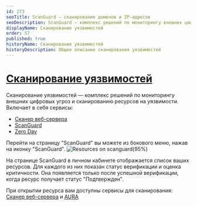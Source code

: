 ```yaml
---
id: 273
seoTitle: ScanGuard — сканирование доменов и IP-адресов
seoDescription: ScanGuard – комплекс решений по мониторингу внешних цифровых угроз и сканированию IP-адресов на наличие уязвимостей
displayName: Сканирование уязвимостей
order: 57
published: true
historyName: Сканирование уязвимостей
historyDescription: Общее описание сканирования уязвимостей
---
```


# [Сканирование уязвимостей](vulnerability-scanning)

Сканирование уязвимостей — комплекс решений по мониторингу внешних цифровых угроз и сканированию ресурсов на уязвимости. Включает в себя сервисы:
- [Сканер веб-сервера]([218])
- [ScanGuard]([219])
- [Zero Day]([241])

Перейти на страницу "ScanGuard" вы можете из бокового меню, нажав на иконку "ScanGuard".
![Resources on scanguard(95%)](https://img.solarspace.pro/docs/resources-on-scanguard.jpg "Ресурсы на странице ScanGuard")

На странице ScanGuard в личном кабинете отображается список ваших ресурсов. Для каждого из них показан статус верификации и оценка критичности. Она появляется только после успешной верификации, когда ресурс получает статус "Подтвержден".

При открытии ресурса вам доступны сервисы для сканирования: [Сканер веб-сервера]([218]) и [AURA]([219])

